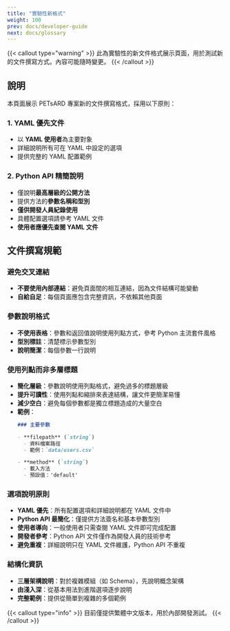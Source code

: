 ```yaml
---
title: "實驗性新格式"
weight: 100
prev: docs/developer-guide
next: docs/glossary
---
```


{{< callout type="warning" >}}
此為實驗性的新文件格式展示頁面，用於測試新的文件撰寫方式。內容可能隨時變更。
{{< /callout >}}

## 說明

本頁面展示 PETsARD 專案新的文件撰寫格式，採用以下原則：

### 1. YAML 優先文件

- 以 **YAML 使用者**為主要對象
- 詳細說明所有可在 YAML 中設定的選項
- 提供完整的 YAML 配置範例

### 2. Python API 精簡說明

- 僅說明**最高層級的公開方法**
- 提供方法的**參數名稱和型別**
- **僅供開發人員紀錄使用**
- 具體配置選項請參考 YAML 文件
- **使用者應優先查閱 YAML 文件**

## 文件撰寫規範

### 避免交叉連結
- **不要使用內部連結**：避免頁面間的相互連結，因為文件結構可能變動
- **自給自足**：每個頁面應包含完整資訊，不依賴其他頁面

### 參數說明格式
- **不使用表格**：參數和返回值說明使用列點方式，參考 Python 主流套件風格
- **型別標註**：清楚標示參數型別
- **說明簡潔**：每個參數一行說明

### 使用列點而非多層標題
- **簡化層級**：參數說明使用列點格式，避免過多的標題層級
- **提升可讀性**：使用列點和縮排來表達結構，讓文件更簡潔易懂
- **減少空白**：避免每個參數都是獨立標題造成的大量空白
- **範例**：
  ```markdown
  ### 主要參數

  - **filepath** (`string`)
    - 資料檔案路徑
    - 範例：`data/users.csv`

  - **method** (`string`)
    - 載入方法
    - 預設值：'default'
  ```

### 選項說明原則
- **YAML 優先**：所有配置選項和詳細說明都在 YAML 文件中
- **Python API 最簡化**：僅提供方法簽名和基本參數型別
- **使用者導向**：一般使用者只需查閱 YAML 文件即可完成配置
- **開發者參考**：Python API 文件僅作為開發人員的技術參考
- **避免重複**：詳細說明只在 YAML 文件維護，Python API 不重複

### 結構化資訊
- **三層架構說明**：對於複雜模組（如 Schema），先說明概念架構
- **由淺入深**：從基本用法到進階選項逐步說明
- **完整範例**：提供從簡單到複雜的多個範例

{{< callout type="info" >}}
目前僅提供繁體中文版本，用於內部開發測試。
{{< /callout >}}